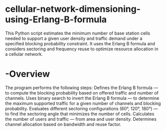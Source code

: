 # cellular-network-dimensioning-using-Erlang-B-formula
This Python script estimates the minimum number of base station cells needed to support a given user density and traffic demand under a specified blocking probability constraint. It uses the Erlang B formula and considers sectoring and frequency reuse to optimize resource allocation in a cellular network.

# -Overview
The program performs the following steps:
Defines the Erlang B formula — to compute the blocking probability based on offered traffic and number of channels.
Uses binary search to invert the Erlang B formula — to determine the maximum supported traffic for a given number of channels and blocking probability.
Evaluates different sectoring configurations (60°, 120°, 180°) — to find the sectoring angle that minimizes the number of cells.
Calculates the number of users and traffic — from area and user density.
Determines channel allocation based on bandwidth and reuse factor.
